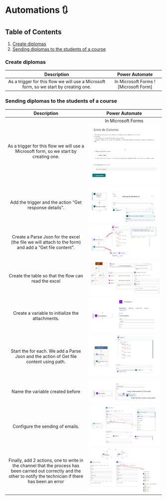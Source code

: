 # Automations 🔃
## Table of Contents
1. [Create diplomas](#Create-diplomas)
2. [Sending diplomas to the students of a course](#Sending-diplomas-to-the-students-of-a-course)


### Create diplomas

| **Description** | **Power Automate** |
|:-----:|:---------------:|
|As a trigger for this flow we will use a Microsoft form, so we start by creating one.|    In Microsoft Forms   ![Microsoft Form]


### Sending diplomas to the students of a course 

| **Description** | **Power Automate** |
|:-----:|:---------------:|
|As a trigger for this flow we will use a Microsoft form, so we start by creating one.|    In Microsoft Forms   ![Microsoft Form](https://github.com/laurasalvadorglez/Automations/blob/main/Assets/form.png)         |
|Add the trigger and the action “Get response details”.|       ![Microsoft Form](https://github.com/laurasalvadorglez/Automations/blob/main/Assets/form2.png)        |
|Create a Parse Json for the excel (the file we will attach to the form) and add a “Get file content”.|     ![3rd step](https://github.com/laurasalvadorglez/Automations/blob/main/Assets/3.png)          |
|Create the table so that the flow can read the excel|         ![Create table](https://github.com/laurasalvadorglez/Automations/blob/main/Assets/converttable1.png)       |
|Create a variable to initialize the attachments.|        ![Create Array](https://github.com/laurasalvadorglez/Automations/blob/main/Assets/Array%205.png)       |
|Start the for each. We add a Parse Json and the action of Get file content using path.|      ![For Each 1](https://github.com/laurasalvadorglez/Automations/blob/main/Assets/ForEach1.png)         |
|Name the variable created before|      ![Name var](https://github.com/laurasalvadorglez/Automations/blob/main/Assets/ForEach2.png)         |
|Configure the sending of emails.|      ![Emails](https://github.com/laurasalvadorglez/Automations/blob/main/Assets/ForEach3.png)         |
|Finally, add 2 actions, one to write in the channel that the process has been carried out correctly and the other to notify the technician if there has been an error|      ![End](https://github.com/laurasalvadorglez/Automations/blob/main/Assets/end.png)         |


